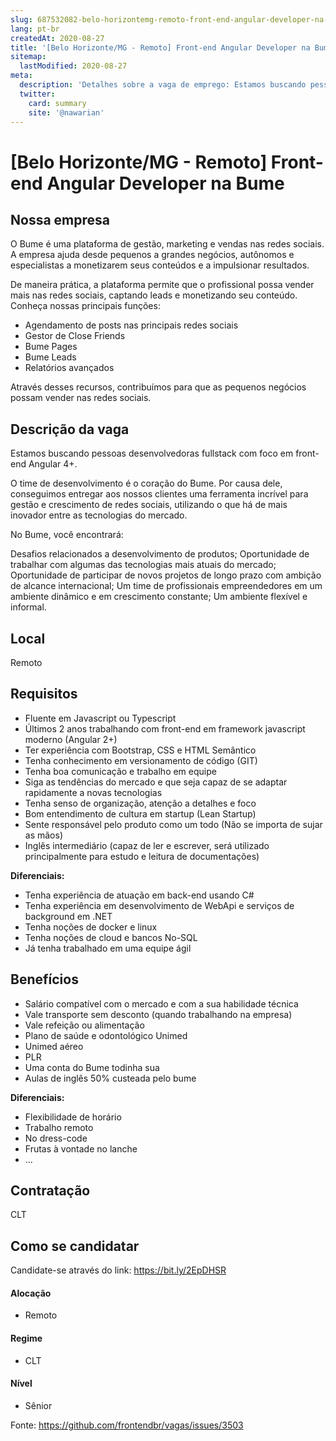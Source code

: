 ```yaml
---
slug: 687532082-belo-horizontemg-remoto-front-end-angular-developer-na-bume
lang: pt-br
createdAt: 2020-08-27
title: '[Belo Horizonte/MG - Remoto] Front-end Angular Developer na Bume - Vaga de Emprego'
sitemap:
  lastModified: 2020-08-27
meta:
  description: 'Detalhes sobre a vaga de emprego: Estamos buscando pessoas desenvolvedoras fullstack com foco em front-end Angular 4+. O time de desenvolvimento é o coração do Bume. Por causa dele, conseguimos entregar aos nossos clientes uma ferramenta incrível para gestão e crescimento de redes sociais, utilizando o que há de mais inovador entre as tecnologias do mercado. No Bume, você encontrará: Desafios relacionados a desenvolvimento de produtos; Oportunidade de trabalhar com algumas das tecnologias mais atuais do mercado; Oportunidade de participar de novos projetos de longo prazo com ambição de alcance internacional; Um time de profissionais empreendedores em um ambiente dinâmico e em crescimento constante; Um ambiente flexível e informal.'
  twitter:
    card: summary
    site: '@nawarian'
---
```


# [Belo Horizonte/MG - Remoto] Front-end Angular Developer na Bume

## Nossa empresa

O Bume é uma plataforma de gestão, marketing e vendas nas redes sociais. A empresa ajuda desde pequenos a grandes negócios, autônomos e especialistas a monetizarem seus conteúdos e a impulsionar resultados.

De maneira prática, a plataforma permite que o profissional possa vender mais nas redes sociais, captando leads e monetizando seu conteúdo. Conheça nossas principais funções:
- Agendamento de posts nas principais redes sociais
- Gestor de Close Friends
- Bume Pages
- Bume Leads
- Relatórios avançados

Através desses recursos, contribuímos para que as pequenos negócios possam vender nas redes sociais.

## Descrição da vaga

Estamos buscando pessoas desenvolvedoras fullstack com foco em front-end Angular 4+.

O time de desenvolvimento é o coração do Bume. Por causa dele, conseguimos entregar aos nossos clientes uma ferramenta incrível para gestão e crescimento de redes sociais, utilizando o que há de mais inovador entre as tecnologias do mercado.

No Bume, você encontrará:

Desafios relacionados a desenvolvimento de produtos;
Oportunidade de trabalhar com algumas das tecnologias mais atuais do mercado;
Oportunidade de participar de novos projetos de longo prazo com ambição de alcance internacional;
Um time de profissionais empreendedores em um ambiente dinâmico e em crescimento constante;
Um ambiente flexível e informal.

## Local

Remoto

## Requisitos

- Fluente em Javascript ou Typescript
- Últimos 2 anos trabalhando com front-end em framework javascript moderno (Angular 2+)
- Ter experiência com Bootstrap, CSS e HTML Semântico
- Tenha conhecimento em versionamento de código (GIT)
- Tenha boa comunicação e trabalho em equipe
- Siga as tendências do mercado e que seja capaz de se adaptar rapidamente a novas tecnologias
- Tenha senso de organização, atenção a detalhes e foco
- Bom entendimento de cultura em startup (Lean Startup)
- Sente responsável pelo produto como um todo (Não se importa de sujar as mãos)
- Inglês intermediário (capaz de ler e escrever, será utilizado principalmente para estudo e leitura de documentações)

**Diferenciais:**
- Tenha experiência de atuação em back-end usando C#
- Tenha experiência em desenvolvimento de WebApi e serviços de background em .NET
- Tenha noções de docker e linux
- Tenha noções de cloud e bancos No-SQL
- Já tenha trabalhado em uma equipe ágil

## Benefícios

- Salário compatível com o mercado e com a sua habilidade técnica
- Vale transporte sem desconto (quando trabalhando na empresa)
- Vale refeição ou alimentação
- Plano de saúde e odontológico Unimed
- Unimed aéreo
- PLR
- Uma conta do Bume todinha sua
- Aulas de inglês 50% custeada pelo bume


**Diferenciais:**
- Flexibilidade de horário
- Trabalho remoto
- No dress-code
- Frutas à vontade no lanche
- ...

## Contratação

CLT

## Como se candidatar

Candidate-se através do link: https://bit.ly/2EpDHSR

#### Alocação
- Remoto

#### Regime
- CLT

#### Nível
- Sênior

Fonte: https://github.com/frontendbr/vagas/issues/3503